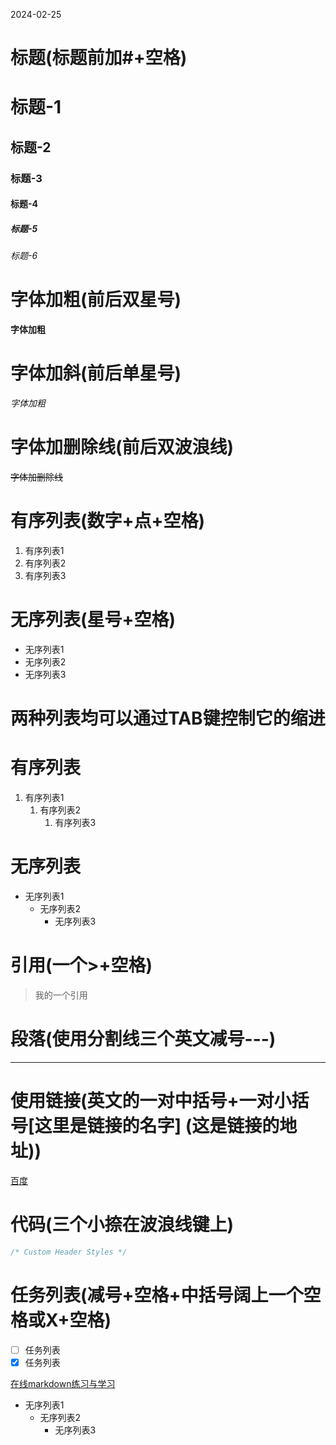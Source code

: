 2024-02-25

# 标题(标题前加#+空格)
# 标题-1
## 标题-2
### 标题-3
#### 标题-4
##### 标题-5
###### 标题-6

# 字体加粗(前后双星号)
**字体加粗**
# 字体加斜(前后单星号)
*字体加粗*
# 字体加删除线(前后双波浪线)
~~字体加删除线~~

# 有序列表(数字+点+空格)
1. 有序列表1
2. 有序列表2
3. 有序列表3
# 无序列表(星号+空格)

* 无序列表1
* 无序列表2
* 无序列表3
# 两种列表均可以通过TAB键控制它的缩进
# 有序列表
1. 有序列表1
	1. 有序列表2
		1. 有序列表3
# 无序列表

* 无序列表1
	* 无序列表2
		* 无序列表3

# 引用(一个>+空格)
> 我的一个引用

# 段落(使用分割线三个英文减号---)
---
# 使用链接(英文的一对中括号+一对小括号[这里是链接的名字] (这是链接的地址))
[百度](https://www.baidu.com)

# 代码(三个小捺在波浪线键上)


```css
/* Custom Header Styles */

```

# 任务列表(减号+空格+中括号阔上一个空格或X+空格)
- [ ] 任务列表
- [x] 任务列表

[在线markdown练习与学习](https://www.zybuluo.com/mdeditor)



* 无序列表1
	* 无序列表2
		* 无序列表3
